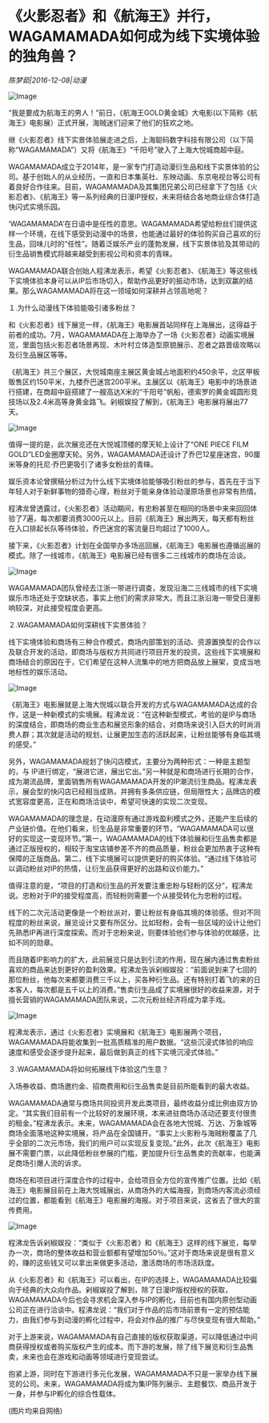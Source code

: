 # 《火影忍者》和《航海王》并行，WAGAMAMADA如何成为线下实境体验的独角兽？

*陈梦茹|2016-12-08|动漫*

![Image](http://si1.go2yd.com/get-image/0K904kR2pUG)

“我是要成为航海王的男人！”前日，《航海王GOLD黄金城》大电影(以下简称《航海王》电影展）正式开展，海贼迷们迎来了他们的狂欢之地。

继《火影忍者》线下实景体验展走进之后，上海聪码数字科技有限公司（以下简称“WAGAMAMADA”）又将《航海王》“千阳号”驶入了上海大悦城商超中庭。

WAGAMAMADA成立于2014年，是一家专门打造动漫衍生品和线下实景体验的公司。基于创始人的从业经历，一直和日本集英社、东映动画、东京电视台等公司有着良好合作往来。目前，WAGAMAMADA及其集团兄弟公司已经拿下了包括《火影忍者》、《航海王》等一系列经典的日漫IP授权，未来将结合各地商业综合体打造快闪式实境乐园。

‘WAGAMAMADA’在日语中是任性的意思。WAGAMAMADA希望给粉丝们提供这样一个环境，在线下感受到动漫中的场景，也能通过最好的体验购买自己喜欢的衍生品，回味儿时的“任性”。随着泛娱乐产业的蓬勃发展，线下实景体验及其带动的衍生品销售模式将越来越受到影视公司和资本的青睐。

WAGAMAMADA联合创始人程沸龙表示，希望《火影忍者》、《航海王》等这些线下实境体验本身可以从IP后市场切入，帮助作品更好的振动市场，达到双赢的结果。那么WAGAMAMADA将在这一领域如何深耕并占领高地呢？

１.为什么动漫线下体验能吸引诸多粉丝？

和《火影忍者》线下展览一样，《航海王》电影展首站同样在上海展出，这得益于前者的成功。7月，WAGAMAMADA在上海举办了一场《火影忍者》动画实境展览，里面包括火影忍者场景再现、木叶村立体造型原貌展示、忍者之路晋级攻略以及衍生品展区等等。

《航海王》共三个展区，大悦城南座主展区黄金城占地面积约450余平，北区甲板贩售区约150平米，九楼乔巴迷宫200平米。主展区以《航海王》电影中的场景进行搭建，在商超中庭搭建了一艘高达X米的“千阳号”帆船，德索罗的黄金城圆形竞技场以及2.4米高等身黄金路飞。剁椒娱投了解到，《航海王》电影展将展出77天。

![Image](http://si1.go2yd.com/get-image/0K904j8IjRo)

值得一提的是，此次展览还在大悦城顶楼的摩天轮上设计了“ONE PIECE FILM GOLD”LED金圈摩天轮。另外，WAGAMAMADA还设计了乔巴12星座迷宫，90厘米等身的托尼·乔巴更吸引了诸多女粉丝的青睐。

娱乐资本论曾撰稿分析过为什么线下实境体验能够吸引粉丝的参与，首先在于当下年轻人对于新鲜事物的猎奇心理，粉丝对于能亲身体验动漫原场景也非常有热情。

程沸龙曾透露过，《火影忍者》活动期间，有忠粉甚至在相同的场景中来来回回体验了7遍，每次都要消费3000元以上。目前《航海王》展出两天，每天都有粉丝在入口排起长队等待体验，乔巴迷宫的客流量日均超过了1000人。

接下来，《火影忍者》计划在全国举办多场巡回展，《航海王》电影展也遵循巡展的模式。除了一线城市，《航海王》电影展已经有很多二三线城市的商场在洽谈。

![Image](http://si1.go2yd.com/get-image/0K904ln13eS)

WAGAMAMADA团队曾经去江浙一带进行调查，发现沿海二三线城市的线下实境娱乐市场还处于空缺状态，事实上他们的需求非常大。而且江浙沿海一带受日漫影响较深，对此接受程度会更高。

２.WAGAMAMADA如何深耕线下实景体验？

线下实境体验和商场有三种合作模式，商场内部策划的活动、资源置换型的合作以及联合开发的活动，即商场与版权方共同进行项目开发的投资。这些线下实境展和商场结合的原因在于，它们希望在这种人流集中的地方把商品放上展架，变成当地地标性的娱乐活动。

![Image](http://si1.go2yd.com/get-image/0K904hhH70S)

《航海王》电影展就是上海大悦城以联合开发的方式与WAGAMAMADA达成的合作，这是一种新模式的实境展。程沸龙说：“在这种新型模式，考验的是IP与商场的深度结合，即商场的商业生态和展览形象的结合，对商场来说引入巨大的时尚消费人群；其次就是活动的规划，让展更加生态的活跃起来，让粉丝能够有身临其境的感受。”

另外，WAGAMAMADA规划了快闪店模式，主要分为两种形式：一种是主题型的，与 IP进行绑定，“展进它进，展出它出。”另一种就是和商场进行长期的合作，成为潮流品牌，里面销售所有WAGAMAMADA开发的IP潮流衍生商品。程沸龙表示，展会型的快闪店已经相当成熟，并拥有多条供应链，但局限性大；品牌店的模式宽容度更高，正在和商场洽谈中，希望可快速的实现二次变现。

WAGAMAMADA的理念是，在动漫原有通过游戏盈利模式之外，还能产生后续的产业链价值。在他们看来，衍生品是非常重要的环节，“WAGAMAMADA可以很好的实现这一变现环节。”第一，WAGAMAMADA的线下体验展和衍生品售卖都是通过正版授权的，相较于淘宝店铺参差不齐的商品质量，粉丝会更加热衷于这种有保障的正版商品。第二，线下实境展可以提供更好的购买体验。“通过线下体验可以调动粉丝对IP的热情，让衍生品获得更好的出路和议价能力。”

值得注意的是，“项目的打造和衍生品的开发要注重忠粉与轻粉的区分”，程沸龙说。忠粉对于IP的接受程度高，而轻粉则需要一个从接受转化为忠粉的过程。

线下的二次元活动更像是一个粉丝派对，要让粉丝有身临其境的体验感。但对不同程度的粉丝来说，展览设计又要有所区分。比如轻粉，会有一些区域的设计让他们先熟悉IP再进行深度探索。而对于忠粉来说，则要体验他们参与体验的优越感，比如不同的勋章。

而且随着IP影响力的扩大，此前展览只是达到引流的作用，现在展内通过售卖粉丝喜欢的商品来达到更好的盈利效果。程沸龙告诉剁椒娱投：“前面说到来了七回的那位粉丝，他每次来都要消费三千以上，买各种衍生品。还有特别打着飞的来的日本客人，每次都是五千以上的消费。”售卖衍生品成了实境展很好的收益来源，对于擅长营销的WAGAMAMADA团队来说，二次元粉丝经济将成为拿手戏。

![Image](http://si1.go2yd.com/get-image/0K904oRtAZc)

程沸龙表示，通过《火影忍者》实境展和《航海王》电影展两个项目，WAGAMAMADA将能收集到一批高质精准的用户数据。“这些沉浸式体验的响应速度和感受会逐步提升起来，最后做到真正的线下实境沉浸式体验。”

３.WAGAMAMADA将如何拓展线下体验这门生意？

入场券收益、商场邀约金、招商费用和衍生品售卖是目前所能看到的最大收益。

WAGAMAMADA通常与商场共同投资开发此类项目，最终收益分成比例由双方协定。“其实我们目前有一个比较好的发展环境，本来进驻商场办活动还要支付很贵的租金。”程沸龙表示。未来，WAGAMAMADA会在各地大悦城、万达、万象城等商场全面落地这种实境展，将产品在全国铺开。“事实上火影粉与海贼粉覆盖了几乎全部的二次元市场，我们的用户可以实现反复变现。”此外，此次《航海王》电影展不需要门票，以此降低粉丝参展的门槛，更加提升衍生品售卖的贡献率，也能满足商场引爆人流的诉求。

商场在和项目进行深度合作的过程中，会给项目全方位的宣传推广位置。比如《航海王》电影展目前在上海大悦城展出，从商场外的大幅海报，到商场内客流必须经过的位置，都能看到《航海王》电影展的海报。对于项目来说，这省去了很大的宣传费用。

![Image](http://si1.go2yd.com/get-image/0K904n3G5J2)

程沸龙告诉剁椒娱投：“类似于《火影忍者》和《航海王》这样的线下展览，每举办一次，商场的整体收益和营业额都有望增加50％。”这对于商场来说是很有意义的，赚的这些钱又可以拿出来做更多活动，激活商场的市场活跃度。

从《火影忍者》和《航海王》可以看出，在IP的选择上，WAGAMAMADA比较偏向于经典的大众向作品。剁椒娱投了解到，除了日漫IP版权授权的获取，WAGAMAMADA今后也会寻求机会深入参与IP的孵化，目前也有国内原创型动画公司正在进行洽谈中。程沸龙说：“我们对于作品的后市场前景有一定的预估能力，由我们参与到动漫的孵化过程中，将会对作品的推广与尽快变现有很大帮助。”

对于上游来说，WAGAMAMADA有自己直接的版权获取渠道，可以降低通过中间商获得授权或者购买版权产生的成本。而下游的发展，除了线下展览和衍生品售卖，未来也会在游戏和动画等领域进行变现尝试。

抱紧上游，同时在下游进行多元化发展，WAGAMAMADA不只是一家举办线下展览的公司。未来，WAGAMAMADA将成为集IP陈列展示、主题餐饮、商品开发于一身，并参与IP孵化的综合性载体。

(图片均来自网络)

